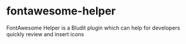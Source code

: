 # fontawesome-helper
FontAwesome Helper is a Bludit plugin which can help for developers quickly review and insert icons
